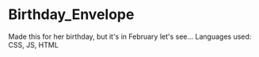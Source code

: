 # Birthday_Envelope
Made this for her birthday, but it's in February let's see... Languages used: CSS, JS, HTML

